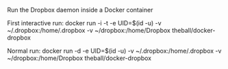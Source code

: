 Run the Dropbox daemon inside a Docker container

First interactive run:
docker run -i -t -e UID=$(id -u) -v ~/.dropbox:/home/.dropbox -v ~/dropbox:/home/Dropbox theball/docker-dropbox

Normal run:
docker run -d -e UID=$(id -u) -v ~/.dropbox:/home/.dropbox -v ~/dropbox:/home/Dropbox theball/docker-dropbox

